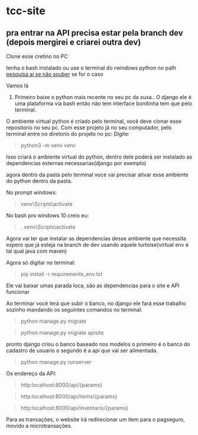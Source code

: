 # tcc-site
## pra entrar na API precisa estar pela branch dev (depois mergirei e criarei outra dev)

Clone esse cretino no PC

tenha o bash instalado ou use o terminal do rwindows python no path [pesquisa aí se não souber](http://lmgtfy.com/?q=python+terminal+windows) se for o caso

Vamos lá
1. Primeiro baixe o python mais recente no seu pc da xuxa.. 
 O django ele é uma plataforma via bash então não tem interface bonitinha tem que pelo terminal.

O ambiente virtual python é criado pelo terminal, você deve clonar esse repositorio no seu pc.
Com esse projeto já no seu computador, pelo terminal entre no diretorio do projeto no pc:
Digite:
> python3 -m venv venv 

Isso criará o ambiente virtual do python, dentro dele poderá ser instalado as dependencias externas necessarias(django por exemplo)

agora dentro da pasta pelo terminal voce vai precisar ativar esse ambiente do python dentro da pasta.

No prompt windows:

> venv\Scripts\activate

No bash pro windows 10 creio eu:
> . venv\Scripts\activate

Agora vai ter que instalar as dependencias desse ambiente que necessita espero que já esteja na branch de dev usando aquele turtoise(virtual env é tal qual java com maven) 

Agora só digitar no terminal:
> pip install -r requirements_env.txt

Ele vai baixar umas parada loca, são as dependencias para o site e API funcionar

Ao terminar você terá que subir o banco, no django ele fará esse trabalho sozinho mandando os seguintes comandos no terminal:

> python manage.py migrate

> python manage.py migrate apisite

pronto django criou o banco baseado nos modelos o primeiro é o banco do cadastro de usuario
o segundo é a api que vai ser alimentada.

> python manage.py runserver 

Os endereço da API:

> http:localhost:8000/api/{params}

> http:localhost:8000/api/items/{params}

>http:localhost:8000/api/inventario/{params}


Para as transações, o website irá redirecionar um item para o pagseguro, movido a microtransações.


